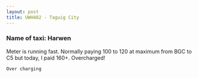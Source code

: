 ```yaml
---
layout: post
title: UWH482 - Taguig City
---
```


### Name of taxi: Harwen

Meter is running fast. Normally paying 100 to 120 at maximum from BGC to C5 but today, I paid 160+. Overcharged!

```Over charging```

